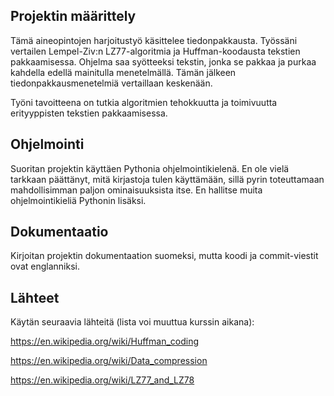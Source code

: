 ## Projektin määrittely
Tämä aineopintojen harjoitustyö käsittelee tiedonpakkausta. Työssäni vertailen Lempel-Ziv:n LZ77-algoritmia ja Huffman-koodausta tekstien pakkaamisessa. Ohjelma saa syötteeksi tekstin, jonka se pakkaa ja purkaa kahdella edellä mainitulla menetelmällä. Tämän jälkeen tiedonpakkausmenetelmiä vertaillaan keskenään.

Työni tavoitteena on tutkia algoritmien tehokkuutta ja toimivuutta erityyppisten tekstien pakkaamisessa.

## Ohjelmointi
Suoritan projektin käyttäen Pythonia ohjelmointikielenä. En ole vielä tarkkaan päättänyt, mitä kirjastoja tulen käyttämään, sillä pyrin toteuttamaan mahdollisimman paljon ominaisuuksista itse. En hallitse muita ohjelmointikieliä Pythonin lisäksi.

## Dokumentaatio
Kirjoitan projektin dokumentaation suomeksi, mutta koodi ja commit-viestit ovat englanniksi.

## Lähteet
Käytän seuraavia lähteitä (lista voi muuttua kurssin aikana):  

https://en.wikipedia.org/wiki/Huffman_coding

https://en.wikipedia.org/wiki/Data_compression

https://en.wikipedia.org/wiki/LZ77_and_LZ78

